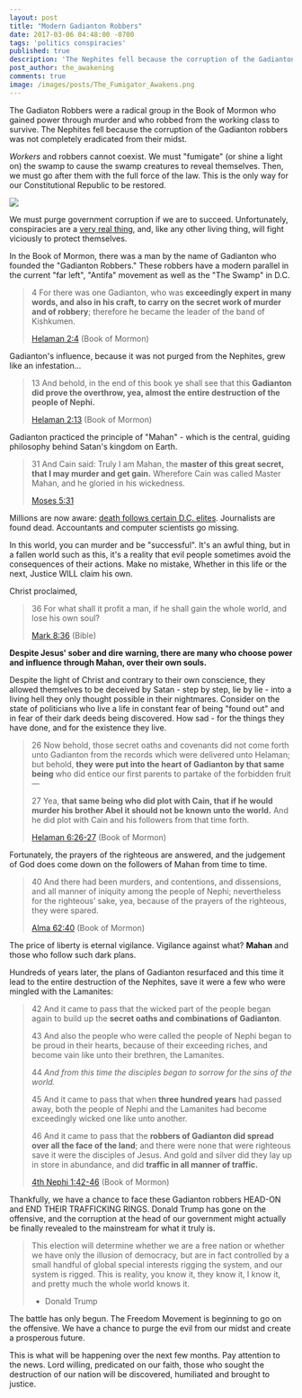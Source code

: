 ```yaml
---
layout: post
title: "Modern Gadianton Robbers"
date: 2017-03-06 04:48:00 -0700
tags: 'politics conspiracies'
published: true
description: 'The Nephites fell because the corruption of the Gadianton robbers was not completely eradicated from their midst.'
post_author: the_awakening
comments: true
image: /images/posts/The_Fumigator_Awakens.png
---
```


The Gadiaton Robbers were a radical group in the Book of Mormon who gained power through murder and who robbed from the working class to survive. The Nephites fell because the corruption of the Gadianton robbers was not completely eradicated from their midst.

*Workers* and robbers cannot coexist. We must "fumigate" (or shine a light on) the swamp to cause the swamp creatures to reveal themselves. Then, we must go after them with the full force of the law. This is the only way for our Constitutional Republic to be restored.

<img style="margin: auto; display: block;" src="{{site.baseurl}}/images/posts/The_Fumigator_Awakens.png" />

We must purge government corruption if we are to succeed. Unfortunately, conspiracies are a [very real thing][7], and, like any other living thing, will fight viciously to protect themselves.

In the Book of Mormon, there was a man by the name of Gadianton who founded the "Gadianton Robbers." These robbers have a modern parallel in the current "far left", "Antifa" movement as well as the "The Swamp" in D.C.

> 4 For there was one Gadianton, who was **exceedingly expert in many words, and also in his craft, to carry on the secret work of murder and of robbery**; therefore he became the leader of the band of Kishkumen.
> 
> [Helaman 2:4][2] (Book of Mormon)

Gadianton's influence, because it was not purged from the Nephites, grew like an infestation...

> 13 And behold, in the end of this book ye shall see that this **Gadianton did prove the overthrow, yea, almost the entire destruction of the people of Nephi.**
> 
> [Helaman 2:13][1] (Book of Mormon)

Gadianton practiced the principle of "Mahan" - which is the central, guiding philosophy behind Satan's kingdom on Earth.

> 31 And Cain said: Truly I am Mahan, the **master of this great secret, that I may murder and get gain.** Wherefore Cain was called Master Mahan, and he gloried in his wickedness.
> 
> [Moses 5:31][3]

Millions are now aware: [death follows certain D.C. elites][8]. Journalists are found dead. Accountants and computer scientists go missing.

In this world, you can murder and be "successful". It's an awful thing, but in a fallen world such as this, it's a reality that evil people sometimes avoid the consequences of their actions. Make no mistake, Whether in this life or the next, Justice WILL claim his own.

Christ proclaimed,

> 36 For what shall it profit a man, if he shall gain the whole world, and lose his own soul?
> 
> [Mark 8:36][4] (Bible)

**Despite Jesus' sober and dire warning, there are many who choose power and influence through Mahan, over their own souls.**

Despite the light of Christ and contrary to their own conscience, they allowed themselves to be deceived by Satan - step by step, lie by lie - into a living hell they only thought possible in their nightmares. Consider on the state of politicians who live a life in constant fear of being "found out" and in fear of their dark deeds being discovered. How sad - for the things they have done, and for the existence they live.

> 26 Now behold, those secret oaths and covenants did not come forth unto Gadianton from the records which were delivered unto Helaman; but behold, **they were put into the heart of Gadianton by that same being** who did entice our first parents to partake of the forbidden fruit—
>
> 27 Yea, **that same being who did plot with Cain, that if he would murder his brother Abel it should not be known unto the world.** And he did plot with Cain and his followers from that time forth.
> 
> [Helaman 6:26-27][5] (Book of Mormon)

Fortunately, the prayers of the righteous are answered, and the judgement of God does come down on the followers of Mahan from time to time.

> 40 And there had been murders, and contentions, and dissensions, and all manner of iniquity among the people of Nephi; nevertheless for the righteous’ sake, yea, because of the prayers of the righteous, they were spared.
> 
> [Alma 62:40][9] (Book of Mormon)

The price of liberty is eternal vigilance. Vigilance against what? **Mahan** and those who follow such dark plans.

Hundreds of years later, the plans of Gadianton resurfaced and this time it lead to the entire destruction of the Nephites, save it were a few who were mingled with the Lamanites:

> 42 And it came to pass that the wicked part of the people began again to build up the **secret oaths and combinations of Gadianton**.
> 
> 43 And also the people who were called the people of Nephi began to be proud in their hearts, because of their exceeding riches, and become vain like unto their brethren, the Lamanites.
> 
> 44 *And from this time the disciples began to sorrow for the sins of the world.*
> 
> 45 And it came to pass that when **three hundred years** had passed away, both the people of Nephi and the Lamanites had become exceedingly wicked one like unto another.
> 
> 46 And it came to pass that the **robbers of Gadianton did spread over all the face of the land**; and there were none that were righteous save it were the disciples of Jesus. And gold and silver did they lay up in store in abundance, and did **traffic in all manner of traffic.**
> 
> [4th Nephi 1:42-46][6] (Book of Mormon)

Thankfully, we have a chance to face these Gadianton robbers HEAD-ON and END THEIR TRAFFICKING RINGS. Donald Trump has gone on the offensive, and the corruption at the head of our government might actually be finally revealed to the mainstream for what it truly is.

> This election will determine whether we are a free nation or whether we have only the illusion of democracy, but are in fact controlled by a small handful of global special interests rigging the system, and our system is rigged. This is reality, you know it, they know it, I know it, and pretty much the whole world knows it.
> 
> - Donald Trump

The battle has only begun. The Freedom Movement is beginning to go on the offensive. We have a chance to purge the evil from our midst and create a prosperous future.

This is what will be happening over the next few months. Pay attention to the news. Lord willing, predicated on our faith, those who sought the destruction of our nation will be discovered, humiliated and brought to justice.


[1]: https://www.lds.org/scriptures/bofm/hel/2.13?lang=eng#12
[2]: https://www.lds.org/scriptures/bofm/hel/2.4?lang=eng#3
[3]: https://www.lds.org/scriptures/pgp/moses/5.31?lang=eng#30
[4]: https://www.lds.org/scriptures/nt/mark/8.36?lang=eng#35
[5]: https://www.lds.org/scriptures/bofm/hel/6.26-27?lang=eng#25
[6]: https://www.lds.org/scriptures/bofm/4-ne/1.42-46?lang=eng#41
[7]: "{{site.baseurl}}/2017/02/21/conspiracies.html"
[8]: https://www.reddit.com/r/conspiracy/comments/4mes7q/here_is_a_list_of_all_the_clinton_associates_that/
[9]: https://www.lds.org/scriptures/bofm/alma/62.40?lang=eng#39